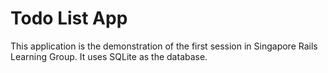 # Todo List App

This application is the demonstration of the first session in Singapore Rails Learning Group. It uses SQLite as the database.
